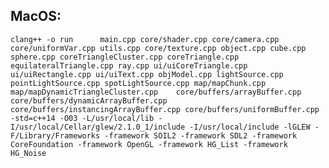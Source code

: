 ## MacOS:
`clang++ -o run      main.cpp core/shader.cpp core/camera.cpp core/uniformVar.cpp utils.cpp core/texture.cpp object.cpp cube.cpp sphere.cpp coreTriangleCluster.cpp coreTriangle.cpp equilateralTriangle.cpp ray.cpp ui/uiCoreTriangle.cpp ui/uiRectangle.cpp ui/uiText.cpp objModel.cpp lightSource.cpp pointLightSource.cpp spotLightSource.cpp map/mapChunk.cpp map/mapDynamicTriangleCluster.cpp    core/buffers/arrayBuffer.cpp core/buffers/dynamicArrayBuffer.cpp core/buffers/instancingArrayBuffer.cpp core/buffers/uniformBuffer.cpp         -std=c++14 -O03 -L/usr/local/lib -I/usr/local/Cellar/glew/2.1.0_1/include -I/usr/local/include -lGLEW -F/Library/Frameworks -framework SOIL2 -framework SDL2 -framework CoreFoundation -framework OpenGL -framework HG_List -framework HG_Noise`

